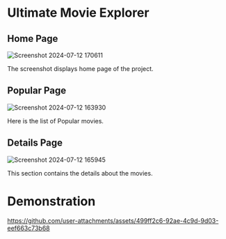 # Ultimate Movie Explorer

## Home Page

![Screenshot 2024-07-12 170611](https://github.com/user-attachments/assets/f3a68c29-877d-4289-b850-6f7568d1fc00)

The screenshot displays home page of the project.

## Popular Page

![Screenshot 2024-07-12 163930](https://github.com/user-attachments/assets/0b10879d-e526-47d1-8f1a-2dba47751230)

Here is the list of Popular movies.

## Details Page

![Screenshot 2024-07-12 165945](https://github.com/user-attachments/assets/d05add22-e570-45d6-bb19-d76a7d33475b)

This section contains the details about the movies.

# Demonstration

https://github.com/user-attachments/assets/499ff2c6-92ae-4c9d-9d03-eef663c73b68
